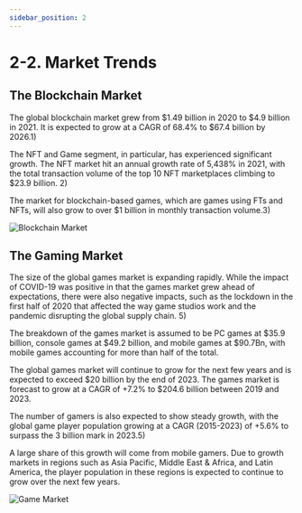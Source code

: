 ```yaml
---
sidebar_position: 2
---
```


# 2-2. Market Trends
## The Blockchain Market
The global blockchain market grew from $1.49 billion in 2020 to $4.9 billion in 2021. It is expected to grow at a CAGR of 68.4% to $67.4 billion by 2026.1)

The NFT and Game segment, in particular, has experienced significant growth.
The NFT market hit an annual growth rate of 5,438% in 2021, with the total transaction volume of the top 10 NFT marketplaces climbing to $23.9 billion. 2)

The market for blockchain-based games, which are games using FTs and NFTs, will also grow to over $1 billion in monthly transaction volume.3)

![Blockchain Market](/img/docs/vision/blockchain-market.png)
## The Gaming Market
The size of the global games market is expanding rapidly. While the impact of COVID-19 was positive in that the games market grew ahead of expectations, there were also negative impacts, such as the lockdown in the first half of 2020 that affected the way game studios work and the pandemic disrupting the global supply chain. 5)

The breakdown of the games market is assumed to be PC games at $35.9 billion, console games at $49.2 billion, and mobile games at $90.7Bn, with mobile games accounting for more than half of the total.

The global games market will continue to grow for the next few years and is expected to exceed $20 billion by the end of 2023. The games market is forecast to grow at a CAGR of +7.2% to $204.6 billion between 2019 and 2023.

The number of gamers is also expected to show steady growth, with the global game player population growing at a CAGR (2015-2023) of +5.6% to surpass the 3 billion mark in 2023.5)

A large share of this growth will come from mobile gamers. Due to growth markets in regions such as Asia Pacific, Middle East & Africa, and Latin America, the player population in these regions is expected to continue to grow over the next few years.


![Game Market](/img/docs/vision/game-market.png)